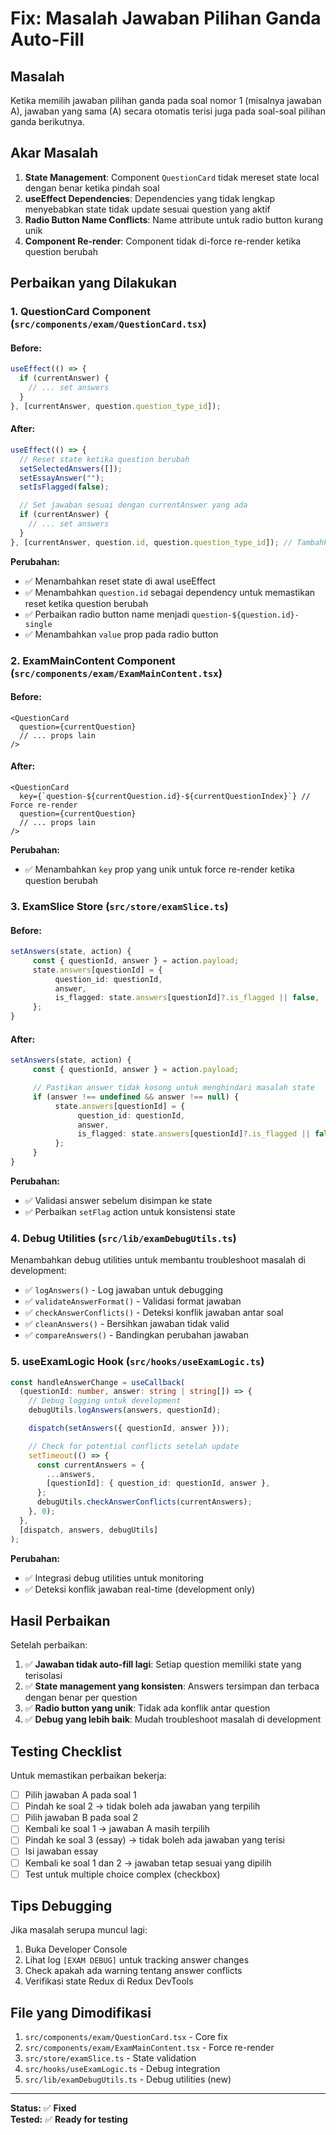 # Fix: Masalah Jawaban Pilihan Ganda Auto-Fill

## Masalah

Ketika memilih jawaban pilihan ganda pada soal nomor 1 (misalnya jawaban A), jawaban yang sama (A) secara otomatis terisi juga pada soal-soal pilihan ganda berikutnya.

## Akar Masalah

1. **State Management**: Component `QuestionCard` tidak mereset state local dengan benar ketika pindah soal
2. **useEffect Dependencies**: Dependencies yang tidak lengkap menyebabkan state tidak update sesuai question yang aktif
3. **Radio Button Name Conflicts**: Name attribute untuk radio button kurang unik
4. **Component Re-render**: Component tidak di-force re-render ketika question berubah

## Perbaikan yang Dilakukan

### 1. **QuestionCard Component** (`src/components/exam/QuestionCard.tsx`)

#### Before:

```typescript
useEffect(() => {
  if (currentAnswer) {
    // ... set answers
  }
}, [currentAnswer, question.question_type_id]);
```

#### After:

```typescript
useEffect(() => {
  // Reset state ketika question berubah
  setSelectedAnswers([]);
  setEssayAnswer("");
  setIsFlagged(false);

  // Set jawaban sesuai dengan currentAnswer yang ada
  if (currentAnswer) {
    // ... set answers
  }
}, [currentAnswer, question.id, question.question_type_id]); // Tambahkan question.id
```

**Perubahan:**

- ✅ Menambahkan reset state di awal useEffect
- ✅ Menambahkan `question.id` sebagai dependency untuk memastikan reset ketika question berubah
- ✅ Perbaikan radio button name menjadi `question-${question.id}-single`
- ✅ Menambahkan `value` prop pada radio button

### 2. **ExamMainContent Component** (`src/components/exam/ExamMainContent.tsx`)

#### Before:

```tsx
<QuestionCard
  question={currentQuestion}
  // ... props lain
/>
```

#### After:

```tsx
<QuestionCard
  key={`question-${currentQuestion.id}-${currentQuestionIndex}`} // Force re-render
  question={currentQuestion}
  // ... props lain
/>
```

**Perubahan:**

- ✅ Menambahkan `key` prop yang unik untuk force re-render ketika question berubah

### 3. **ExamSlice Store** (`src/store/examSlice.ts`)

#### Before:

```typescript
setAnswers(state, action) {
     const { questionId, answer } = action.payload;
     state.answers[questionId] = {
          question_id: questionId,
          answer,
          is_flagged: state.answers[questionId]?.is_flagged || false,
     };
}
```

#### After:

```typescript
setAnswers(state, action) {
     const { questionId, answer } = action.payload;

     // Pastikan answer tidak kosong untuk menghindari masalah state
     if (answer !== undefined && answer !== null) {
          state.answers[questionId] = {
               question_id: questionId,
               answer,
               is_flagged: state.answers[questionId]?.is_flagged || false,
          };
     }
}
```

**Perubahan:**

- ✅ Validasi answer sebelum disimpan ke state
- ✅ Perbaikan `setFlag` action untuk konsistensi state

### 4. **Debug Utilities** (`src/lib/examDebugUtils.ts`)

Menambahkan debug utilities untuk membantu troubleshoot masalah di development:

- ✅ `logAnswers()` - Log jawaban untuk debugging
- ✅ `validateAnswerFormat()` - Validasi format jawaban
- ✅ `checkAnswerConflicts()` - Deteksi konflik jawaban antar soal
- ✅ `cleanAnswers()` - Bersihkan jawaban tidak valid
- ✅ `compareAnswers()` - Bandingkan perubahan jawaban

### 5. **useExamLogic Hook** (`src/hooks/useExamLogic.ts`)

```typescript
const handleAnswerChange = useCallback(
  (questionId: number, answer: string | string[]) => {
    // Debug logging untuk development
    debugUtils.logAnswers(answers, questionId);

    dispatch(setAnswers({ questionId, answer }));

    // Check for potential conflicts setelah update
    setTimeout(() => {
      const currentAnswers = {
        ...answers,
        [questionId]: { question_id: questionId, answer },
      };
      debugUtils.checkAnswerConflicts(currentAnswers);
    }, 0);
  },
  [dispatch, answers, debugUtils]
);
```

**Perubahan:**

- ✅ Integrasi debug utilities untuk monitoring
- ✅ Deteksi konflik jawaban real-time (development only)

## Hasil Perbaikan

Setelah perbaikan:

1. ✅ **Jawaban tidak auto-fill lagi**: Setiap question memiliki state yang terisolasi
2. ✅ **State management yang konsisten**: Answers tersimpan dan terbaca dengan benar per question
3. ✅ **Radio button yang unik**: Tidak ada konflik antar question
4. ✅ **Debug yang lebih baik**: Mudah troubleshoot masalah di development

## Testing Checklist

Untuk memastikan perbaikan bekerja:

- [ ] Pilih jawaban A pada soal 1
- [ ] Pindah ke soal 2 → tidak boleh ada jawaban yang terpilih
- [ ] Pilih jawaban B pada soal 2
- [ ] Kembali ke soal 1 → jawaban A masih terpilih
- [ ] Pindah ke soal 3 (essay) → tidak boleh ada jawaban yang terisi
- [ ] Isi jawaban essay
- [ ] Kembali ke soal 1 dan 2 → jawaban tetap sesuai yang dipilih
- [ ] Test untuk multiple choice complex (checkbox)

## Tips Debugging

Jika masalah serupa muncul lagi:

1. Buka Developer Console
2. Lihat log `[EXAM DEBUG]` untuk tracking answer changes
3. Check apakah ada warning tentang answer conflicts
4. Verifikasi state Redux di Redux DevTools

## File yang Dimodifikasi

1. `src/components/exam/QuestionCard.tsx` - Core fix
2. `src/components/exam/ExamMainContent.tsx` - Force re-render
3. `src/store/examSlice.ts` - State validation
4. `src/hooks/useExamLogic.ts` - Debug integration
5. `src/lib/examDebugUtils.ts` - Debug utilities (new)

---

**Status:** ✅ **Fixed**  
**Tested:** ✅ **Ready for testing**
